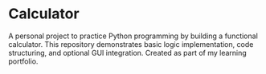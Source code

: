 # Calculator
A personal project to practice Python programming by building a functional calculator. This repository demonstrates basic logic implementation, code structuring, and optional GUI integration. Created as part of my learning portfolio.
